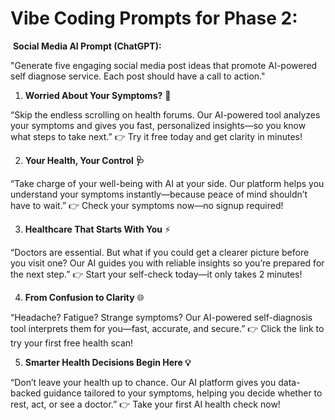 # Vibe Coding Prompts for Phase 2:

 **Social Media AI Prompt (ChatGPT):**

"Generate five engaging social media post ideas that promote AI-powered self diagnose service. Each post should have a call to action."

1. **Worried About Your Symptoms?** 🤔

“Skip the endless scrolling on health forums. Our AI-powered tool analyzes your symptoms and gives you fast, personalized insights—so you know what steps to take next.”
👉 Try it free today and get clarity in minutes!

2. **Your Health, Your Control 🩺**

“Take charge of your well-being with AI at your side. Our platform helps you understand your symptoms instantly—because peace of mind shouldn’t have to wait.”
👉 Check your symptoms now—no signup required!

3. **Healthcare That Starts With You** ⚡

“Doctors are essential. But what if you could get a clearer picture before you visit one? Our AI guides you with reliable insights so you’re prepared for the next step.”
👉 Start your self-check today—it only takes 2 minutes!

4. **From Confusion to Clarity** 🌐

“Headache? Fatigue? Strange symptoms? Our AI-powered self-diagnosis tool interprets them for you—fast, accurate, and secure.”
👉 Click the link to try your first free health scan!

5. **Smarter Health Decisions Begin Here 💡**

“Don’t leave your health up to chance. Our AI platform gives you data-backed guidance tailored to your symptoms, helping you decide whether to rest, act, or see a doctor.”
👉 Take your first AI health check now!




